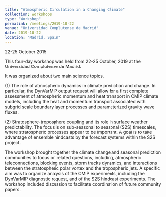 ```yaml
---
title: "Atmospheric Circulation in a Changing Climate"
collection: workshops
type: "Workshop"
permalink: /meetings/2019-10-22
venue: "Universidad Complutense de Madrid"
date: 2019-10-22
location: "Madrid, Spain"
---
```


22-25 October 2015


This four-day workshop was held from 22-25 October, 2019 at the Universidad Complutense de Madrid. 

It was organized about two main science topics.

(1) The role of atmospheric dynamics in climate prediction and change. In particular, the DynVarMIP output request will allow for a first complete assessment of atmospheric momentum and heat transport in CMIP climate models, including the heat and momentum transport associated with subgrid scale boundary layer processes and parameterized gravity wave fluxes.

(2) Stratosphere-troposphere coupling and its role in surface weather predictability. The focus is on sub-seasonal to seasonal (S2S) timescales, where stratospheric processes appear to be important. A goal is to take advantage of ensemble hindcasts by the forecast systems within the S2S project.

The workshop brought together the climate change and seasonal prediction communities to focus on related questions, including, atmospheric teleconnections, blocking events, storm tracks dynamics, and interactions between the stratospheric polar vortex and the tropospheric jets. A specific aim was to organize analysis of the CMIP experiments, including the DynVarMIP diagnostic request, and of the S2S hindcast experiments. The workshop included discussion to facilitate coordination of future community papers.


